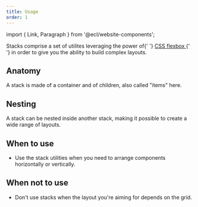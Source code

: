 ```yaml
---
title: Usage
order: 1
---
```


import { Link, Paragraph } from '@ecl/website-components';

<Paragraph size="lead">
  Stacks comprise a set of utilites leveraging the power of{' '}
  <a href="https://www.w3.org/TR/2018/CR-css-flexbox-1-20181119/">
    CSS flexbox
  </a>{' '}
  in order to give you the ability to build complex layouts.
</Paragraph>

## Anatomy

A stack is made of a container and of children, also called "items" here.

## Nesting

A stack can be nested inside another stack, making it possible to create a wide range of layouts.

## When to use

- Use the stack utilities when you need to arrange components horizontally or vertically.

## When not to use

- Don't use stacks when the layout you're aiming for depends on the grid.
